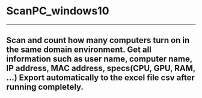 # ScanPC_windows10
----------------------------------------------------------
Scan and count how many computers turn on in the same domain environment.
Get all information such as user name, computer name, IP address, MAC address, specs(CPU, GPU, RAM, ...)
Export automatically to the excel file csv after running completely. 
----------------------------------------------------------
